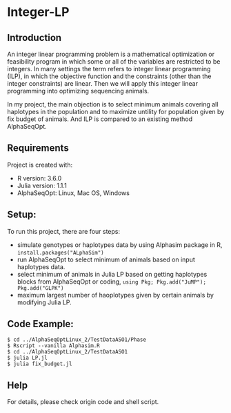 # Integer-LP

## Introduction
An integer linear programming problem is a mathematical optimization or feasibility program in which some or all of the variables are restricted to be integers. In many settings the term refers to integer linear programming (ILP), in which the objective function and the constraints (other than the integer constraints) are linear. Then we will apply this integer linear programming into optimizing sequencing animals.

In my project, the main objection is to select minimum animals covering all haplotypes in the population and to maximize untility for population given by fix budget of animals. And ILP is compared to an existing method AlphaSeqOpt.

## Requirements
Project is created with:
* R version: 3.6.0
* Julia version: 1.1.1
* AlphaSeqOpt: Linux, Mac OS, Windows

## Setup:
To run this project, there are four steps:
* simulate genotypes or haplotypes data by using Alphasim package in R, `install.packages("ALphaSim")`
* run AlphaSeqOpt to select minimum of animals based on input haplotypes data.
* select minimum of animals in Julia LP based on getting haplotypes blocks from AlphaSeqOpt or coding, `using Pkg; Pkg.add("JuMP"); Pkg.add("GLPK") `
* maximum largest number of haoplotypes given by certain animals by modifying Julia LP. 

## Code Example:
```
$ cd ../AlphaSeqOptLinux_2/TestDataASO1/Phase
$ Rscript --vanilla Alphasim.R
$ cd ../AlphaSeqOptLinux_2/TestDataASO1
$ julia LP.jl 
$ julia fix_budget.jl
```

## Help
For details, please check origin code and shell script.

